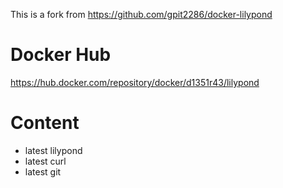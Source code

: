 This is a fork from https://github.com/gpit2286/docker-lilypond

# Docker Hub

https://hub.docker.com/repository/docker/d1351r43/lilypond 

# Content

* latest lilypond
* latest curl
* latest git
